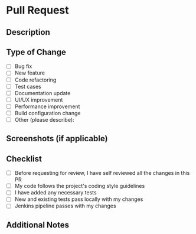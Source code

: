 # Pull Request

## Description
<!-- Please provide a brief description of the changes in this PR -->

## Type of Change
<!-- Please check the appropriate options -->
- [ ] Bug fix
- [ ] New feature
- [ ] Code refactoring
- [ ] Test cases
- [ ] Documentation update
- [ ] UI/UX improvement
- [ ] Performance improvement
- [ ] Build configuration change
- [ ] Other (please describe):

## Screenshots (if applicable)
<!-- Add screenshots here if UI changes were made (Skip if golden tests are added) -->

## Checklist
- [ ] Before requesting for review, I have self reviewed all the changes in this PR
- [ ] My code follows the project's coding style guidelines
- [ ] I have added any necessary tests
- [ ] New and existing tests pass locally with my changes
- [ ] Jenkins pipeline passes with my changes

## Additional Notes
<!-- Any additional information that reviewers should know -->

